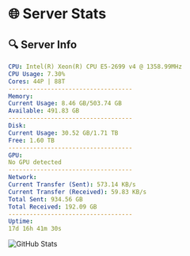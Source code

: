 # 🌐 Server Stats
## 🔍 Server Info
```yaml
CPU: Intel(R) Xeon(R) CPU E5-2699 v4 @ 1358.99MHz
CPU Usage: 7.30%
Cores: 44P | 88T
-----------------------------------
Memory:
Current Usage: 8.46 GB/503.74 GB
Available: 491.83 GB
-----------------------------------
Disk:
Current Usage: 30.52 GB/1.71 TB
Free: 1.60 TB
-----------------------------------
GPU:
No GPU detected
-----------------------------------
Network:
Current Transfer (Sent): 573.14 KB/s
Current Transfer (Received): 59.83 KB/s
Total Sent: 934.56 GB
Total Received: 192.09 GB
-----------------------------------
Uptime:
17d 16h 41m 30s
```
![GitHub Stats](https://img.shields.io/badge/Updated-2025-05-07_09:50:18-blue)